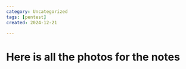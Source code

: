 ```yaml
---
category: Uncategorized
tags: [pentest]
created: 2024-12-21

---
```

# Here is all the photos for the notes 
